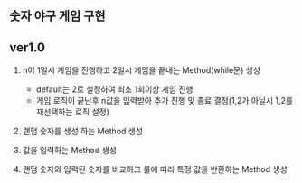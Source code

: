 
## 숫자 야구 게임 구현

ver1.0
---
1. n이 1일시 게임을 진행하고 2일시 게임을 끝내는 Method(while문) 생성
   - default는 2로 설정하여 최초 1회이상 게임 진행
   - 게임 로직이 끝난후 n값을 입력받아 추가 진행 및 종료 결정(1,2가 아닐시 1,2를 재선택하는 로직 설정)

2. 랜덤 숫자를 생성 하는 Method 생성

3. 값을 입력하는 Method 생성

4. 랜덤 숫자와 입력된 숫자를 비교하고 룰에 따라 특정 값을 반환하는 Method 생성